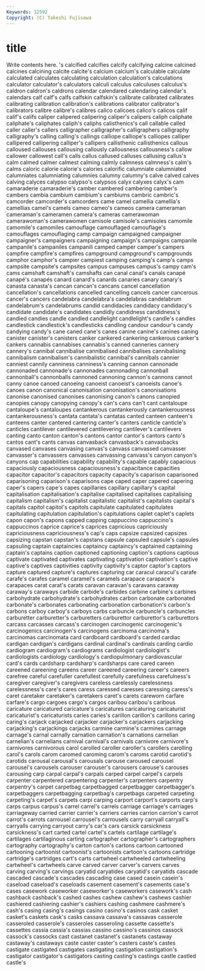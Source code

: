 ```yaml
---
Keywords: 32592 
Copyright: (C) Takeshi Fujisawa
---
```


# title

Write contents here.
's calcified calcifies calcify calcifying calcine calcined calcines calcining
calcite calcite's calcium calcium's calculable calculate calculated calculates calculating calculation
calculation's calculations calculator calculator's calculators calculi calculus calculuses calculus's caldron
caldron's caldrons calendar calendared calendaring calendar's calendars calf calf's calfs
calfskin calfskin's calibrate calibrated calibrates calibrating calibration calibration's calibrations calibrator
calibrator's calibrators calibre calibre's calibres calico calicoes calico's calicos calif
calif's califs caliper calipered calipering caliper's calipers caliph caliphate caliphate's
caliphates caliph's caliphs calisthenics's call callable called caller caller's callers
calligrapher calligrapher's calligraphers calligraphy calligraphy's calling calling's callings calliope calliope's
calliopes calliper callipered callipering calliper's callipers callisthenic callisthenics callous calloused
callouses callousing callously callousness callousness's callow callower callowest call's calls
callus callused calluses callusing callus's calm calmed calmer calmest calming
calmly calmness calmness's calm's calms caloric calorie calorie's calories calorific
calumniate calumniated calumniates calumniating calumnies calumny calumny's calve calved calves
calving calyces calypso calypso's calypsos calyx calyxes calyx's cam camaraderie
camaraderie's camber cambered cambering camber's cambers cambia cambium cambium's cambiums
cambric cambric's camcorder camcorder's camcorders came camel camellia camellia's camellias
camel's camels cameo cameo's cameos camera cameraman cameraman's cameramen camera's
cameras camerawoman camerawoman's camerawomen camisole camisole's camisoles camomile camomile's camomiles
camouflage camouflaged camouflage's camouflages camouflaging camp campaign campaigned campaigner campaigner's
campaigners campaigning campaign's campaigns campanile campanile's campaniles campanili camped camper
camper's campers campfire campfire's campfires campground campground's campgrounds camphor camphor's
campier campiest camping camping's camp's camps campsite campsite's campsites campus
campuses campus's campy cam's cams camshaft camshaft's camshafts can canal
canal's canals canapé canapé's canapés canard canard's canards canaries canary
canary's canasta canasta's cancan cancan's cancans cancel cancellation cancellation's cancellations
cancelled cancelling cancels cancer cancerous cancer's cancers candelabra candelabra's candelabras
candelabrum candelabrum's candelabrums candid candidacies candidacy candidacy's candidate candidate's candidates
candidly candidness candidness's candied candies candle candled candlelight candlelight's candle's
candles candlestick candlestick's candlesticks candling candour candour's candy candying candy's
cane caned cane's canes canine canine's canines caning canister canister's
canisters canker cankered cankering cankerous canker's cankers cannabis cannabises cannabis's
canned canneries cannery cannery's cannibal cannibalise cannibalised cannibalises cannibalising cannibalism
cannibalism's cannibalistic cannibal's cannibals cannier canniest cannily canniness canniness's canning
cannon cannonade cannonaded cannonade's cannonades cannonading cannonball cannonball's cannonballs cannoned
cannoning cannon's cannons cannot canny canoe canoed canoeing canoeist canoeist's
canoeists canoe's canoes canon canonical canonisation canonisation's canonisations canonise canonised
canonises canonising canon's canons canopied canopies canopy canopying canopy's can's
cans can't cant cantaloupe cantaloupe's cantaloupes cantankerous cantankerously cantankerousness cantankerousness's
cantata cantata's cantatas canted canteen canteen's canteens canter cantered cantering
canter's canters canticle canticle's canticles cantilever cantilevered cantilevering cantilever's cantilevers
canting canto canton canton's cantons cantor cantor's cantors canto's cantos
cant's cants canvas canvasback canvasback's canvasbacks canvased canvases canvasing canvas's
canvass canvassed canvasser canvasser's canvassers canvasses canvassing canvass's canyon canyon's
canyons cap capabilities capability capability's capable capably capacious capaciously capaciousness
capaciousness's capacitance capacities capacitor capacitor's capacitors capacity capacity's caparison caparisoned
caparisoning caparison's caparisons cape caped caper capered capering caper's capers
cape's capes capillaries capillary capillary's capital capitalisation capitalisation's capitalise capitalised
capitalises capitalising capitalism capitalism's capitalist capitalistic capitalist's capitalists capital's capitals
capitol capitol's capitols capitulate capitulated capitulates capitulating capitulation capitulation's capitulations
caplet caplet's caplets capon capon's capons capped capping cappuccino cappuccino's
cappuccinos caprice caprice's caprices capricious capriciously capriciousness capriciousness's cap's caps
capsize capsized capsizes capsizing capstan capstan's capstans capsule capsuled capsule's
capsules capsuling captain captaincies captaincy captaincy's captained captaining captain's captains
caption captioned captioning caption's captions captious captivate captivated captivates captivating
captivation captivation's captive captive's captives captivities captivity captivity's captor captor's
captors capture captured capture's captures capturing car caracul caracul's carafe
carafe's carafes caramel caramel's caramels carapace carapace's carapaces carat carat's
carats caravan caravan's caravans caraway caraway's caraways carbide carbide's carbides
carbine carbine's carbines carbohydrate carbohydrate's carbohydrates carbon carbonate carbonated carbonate's
carbonates carbonating carbonation carbonation's carbon's carbons carboy carboy's carboys carbs
carbuncle carbuncle's carbuncles carburetter carburetter's carburetters carburettor carburettor's carburettors carcass
carcasses carcass's carcinogen carcinogenic carcinogenic's carcinogenics carcinogen's carcinogens carcinoma carcinoma's
carcinomas carcinomata card cardboard cardboard's carded cardiac cardigan cardigan's cardigans
cardinal cardinal's cardinals carding cardio cardiogram cardiogram's cardiograms cardiologist cardiologist's
cardiologists cardiology cardiology's cardiopulmonary cardiovascular card's cards cardsharp cardsharp's cardsharps
care cared careen careened careening careens career careered careering career's
careers carefree careful carefuller carefullest carefully carefulness carefulness's caregiver caregiver's
caregivers careless carelessly carelessness carelessness's care's cares caress caressed caresses
caressing caress's caret caretaker caretaker's caretakers caret's carets careworn carfare
carfare's cargo cargoes cargo's cargos caribou caribou's caribous caricature caricatured
caricature's caricatures caricaturing caricaturist caricaturist's caricaturists caries caries's carillon carillon's
carillons caring caring's carjack carjacked carjacker carjacker's carjackers carjacking carjacking's
carjackings carjacks carmine carmine's carmines carnage carnage's carnal carnally carnation
carnation's carnations carnelian carnelian's carnelians carnival carnival's carnivals carnivore carnivore's
carnivores carnivorous carol carolled caroller caroller's carollers carolling carol's carols
carom caromed caroming carom's caroms carotid carotid's carotids carousal carousal's
carousals carouse caroused carousel carousel's carousels carouser carouser's carousers carouse's
carouses carousing carp carpal carpal's carpals carped carpel carpel's carpels
carpenter carpentered carpentering carpenter's carpenters carpentry carpentry's carpet carpetbag carpetbagged
carpetbagger carpetbagger's carpetbaggers carpetbagging carpetbag's carpetbags carpeted carpeting carpeting's carpet's
carpets carpi carping carport carport's carports carp's carps carpus carpus's
carrel carrel's carrels carriage carriage's carriages carriageway carried carrier carrier's
carriers carries carrion carrion's carrot carrot's carrots carrousel carrousel's carrousels
carry carryall carryall's carryalls carrying carryout carry's car's cars carsick
carsickness carsickness's cart carted cartel cartel's cartels cartilage cartilage's cartilages
cartilaginous carting cartographer cartographer's cartographers cartography cartography's carton carton's cartons
cartoon cartooned cartooning cartoonist cartoonist's cartoonists cartoon's cartoons cartridge cartridge's
cartridges cart's carts cartwheel cartwheeled cartwheeling cartwheel's cartwheels carve carved
carver carver's carvers carves carving carving's carvings caryatid caryatides caryatid's
caryatids cascade cascaded cascade's cascades cascading case cased casein casein's
caseload caseload's caseloads casement casement's casements case's cases casework caseworker
caseworker's caseworkers casework's cash cashback cashback's cashed cashes cashew cashew's
cashews cashier cashiered cashiering cashier's cashiers cashing cashmere cashmere's cash's
casing casing's casings casino casino's casinos cask casket casket's caskets
cask's casks cassava cassava's cassavas casserole casseroled casserole's casseroles casseroling
cassette cassette's cassettes cassia cassia's cassias cassino cassino's cassinos cassock
cassock's cassocks cast castanet castanet's castanets castaway castaway's castaways caste
caster caster's casters caste's castes castigate castigated castigates castigating castigation
castigation's castigator castigator's castigators casting casting's castings castle castled castle's
